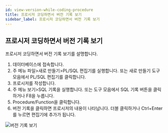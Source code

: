```yaml
---
id: view-version-while-coding-procedure
title: 프로시저 코딩하면서 버전 기록 보기
sidebar_label: 프로시저 코딩하면서 버전 기록 보기
---
```


## 프로시저 코딩하면서 버전 기록 보기

프로시저 코딩하면서 버전 기록 보기를 설명합니다.

1. 데이터베이스에 접속합니다.
2. 주 메뉴 파일>새로 만들기>PL/SQL 편집기를 실행합니다. 또는 새로 만들기 도구 모음에서 PL/SQL 편집기를 클릭합니다.
3. 프로시저를 작성합니다.
4. 주 메뉴 보기>SQL 기록을 실행합니다. 또는 도구 모음에서 SQL 기록 버튼을 클릭하거나 F8을 누릅니다.
5. Procedure/Function을 클릭합니다.
6. 버전 기록을 클릭하면 프로시저의 내용이 나타납니다. 더블 클릭하거나 Ctrl+Enter를 누르면 편집기에 추가가 됩니다.

![버전 기록 보기](https://s3.ap-northeast-2.amazonaws.com/sqlgate-manual-content/4AB2A77BDE41CD2B82656B4555F0DC8A.jpg)